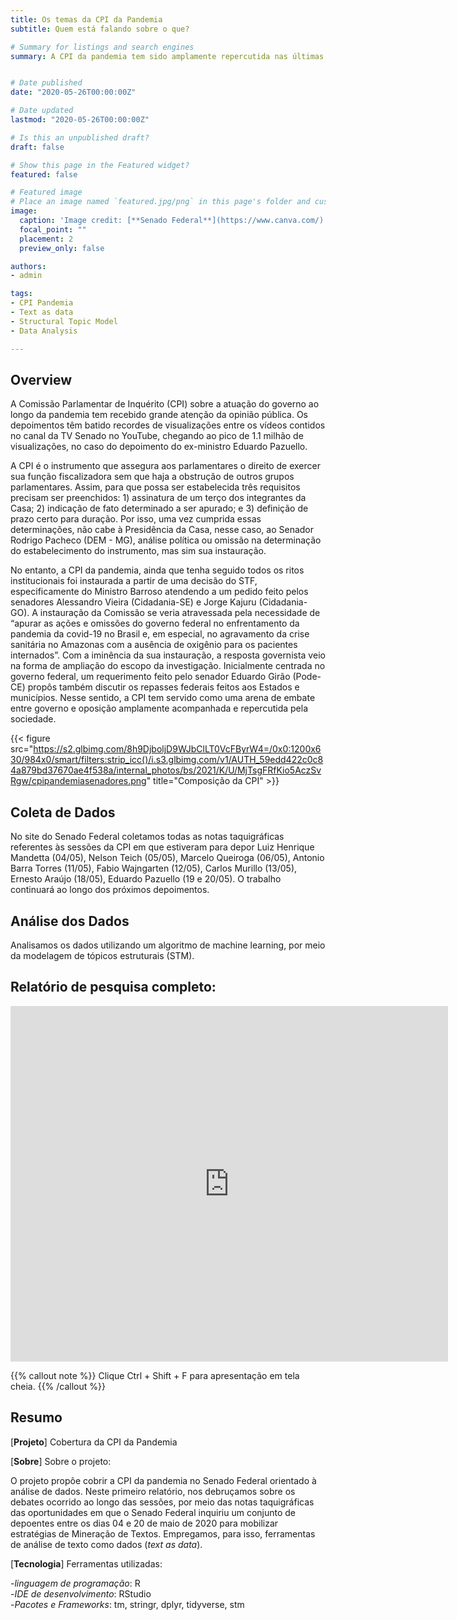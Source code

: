 ```yaml
---
title: Os temas da CPI da Pandemia
subtitle: Quem está falando sobre o que?

# Summary for listings and search engines
summary: A CPI da pandemia tem sido amplamente repercutida nas últimas semanas. Por isso, orientados à análise de dados, eu e o Thales Carvalho buscaremos cobrir a Comissão nos próximos dias. Começaremos, nessa primeira postagem, colocando a “bola no chão” e reunindo os fatos que permitem que o leitor entenda o caminho percorrido pela CPI até aqui.


# Date published
date: "2020-05-26T00:00:00Z"

# Date updated
lastmod: "2020-05-26T00:00:00Z"

# Is this an unpublished draft?
draft: false

# Show this page in the Featured widget?
featured: false

# Featured image
# Place an image named `featured.jpg/png` in this page's folder and customize its options here.
image:
  caption: 'Image credit: [**Senado Federal**](https://www.canva.com/)'
  focal_point: ""
  placement: 2
  preview_only: false

authors:
- admin

tags:
- CPI Pandemia
- Text as data
- Structural Topic Model
- Data Analysis

---
```


## Overview

A Comissão Parlamentar de Inquérito (CPI) sobre a atuação do governo ao longo da pandemia tem recebido grande atenção da opinião pública. Os depoimentos têm batido recordes de visualizações entre os vídeos contidos no canal da TV Senado no YouTube, chegando ao pico de 1.1 milhão de visualizações, no caso do depoimento do ex-ministro Eduardo Pazuello.

A CPI é o instrumento que assegura aos parlamentares o direito de exercer sua função fiscalizadora sem que haja a obstrução de outros grupos parlamentares. Assim, para que possa ser estabelecida três requisitos precisam ser preenchidos: 1) assinatura de um terço dos integrantes da Casa; 2) indicação de fato determinado a ser apurado; e 3) definição de prazo certo para duração. Por isso, uma vez cumprida essas determinações, não cabe à Presidência da Casa, nesse caso, ao Senador Rodrigo Pacheco (DEM - MG), análise política ou omissão na determinação do estabelecimento do instrumento, mas sim sua instauração. 

No entanto, a CPI da pandemia, ainda que tenha seguido todos os ritos institucionais foi instaurada a partir de uma decisão do STF, especificamente do Ministro Barroso atendendo a um pedido feito pelos senadores Alessandro Vieira (Cidadania-SE) e Jorge Kajuru (Cidadania-GO). A instauração da Comissão se veria atravessada pela necessidade de “apurar as ações e omissões do governo federal no enfrentamento da pandemia da covid-19 no Brasil e, em especial, no agravamento da crise sanitária no Amazonas com a ausência de oxigênio para os pacientes internados”. Com a iminência da sua instauração, a resposta governista veio na forma de ampliação do escopo da investigação. Inicialmente centrada no governo federal, um requerimento feito pelo senador Eduardo Girão (Pode-CE) propôs também discutir os repasses federais feitos aos Estados e municípios. Nesse sentido, a CPI tem servido como uma arena de embate entre governo e oposição amplamente acompanhada e repercutida pela sociedade.


{{< figure src="https://s2.glbimg.com/8h9DjboljD9WJbClLT0VcFByrW4=/0x0:1200x630/984x0/smart/filters:strip_icc()/i.s3.glbimg.com/v1/AUTH_59edd422c0c84a879bd37670ae4f538a/internal_photos/bs/2021/K/U/MjTsgFRfKio5AczSvRgw/cpipandemiasenadores.png" title="Composição da CPI" >}}

## Coleta de Dados

No site do Senado Federal coletamos todas as notas taquigráficas referentes às sessões da CPI em que estiveram para depor Luiz Henrique Mandetta (04/05), Nelson Teich (05/05), Marcelo Queiroga (06/05), Antonio Barra Torres (11/05), Fabio Wajngarten (12/05), Carlos Murillo (13/05),  Ernesto Araújo (18/05), Eduardo Pazuello (19 e 20/05). O trabalho continuará ao longo dos próximos depoimentos.


## Análise dos Dados

Analisamos os dados utilizando um algoritmo de machine learning, por meio da modelagem de tópicos estruturais (STM).


## Relatório de pesquisa completo:     
   
<iframe src="https://docs.google.com/presentation/d/e/2PACX-1vRG6IOBZbDAtG8Tx3PIJFsrHrK1w4qvYSA8foZ1WL9DuNyGd3mudAUalZNYfCXfOw/embed?start=false&loop=false&delayms=3000" frameborder="0" width="700" height="569" allowfullscreen="true" mozallowfullscreen="true" webkitallowfullscreen="true"></iframe>

{{% callout note %}}
Clique Ctrl + Shift + F para apresentação em tela cheia.
{{% /callout %}}


## Resumo  

[__Projeto__] Cobertura da CPI da Pandemia

[__Sobre__] Sobre o projeto:  

O projeto propõe cobrir a CPI da pandemia no Senado Federal orientado à análise de dados. Neste primeiro relatório, nos debruçamos sobre os debates ocorrido ao longo das sessões, por meio das notas taquigráficas das oportunidades em que o Senado Federal inquiriu um conjunto de depoentes entre os dias 04 e 20 de maio de 2020 para mobilizar estratégias de Mineração de Textos. Empregamos, para isso, ferramentas de análise de texto como dados (*text as data*).  


[__Tecnologia__] Ferramentas utilizadas:

-*linguagem de programação*: R   
-*IDE de desenvolvimento*: RStudio       
-*Pacotes e Frameworks*: tm, stringr, dplyr, tidyverse, stm

